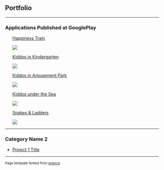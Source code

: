 ## Portfolio

---

### 	Applications Published at GooglePlay

<ul>
 
  
[Happiness Train](https://play.google.com/store/apps/details?id=com.ohanian.happinesstrain)
  
<img src="https://play-lh.googleusercontent.com/vrw-s34bqU-gfNbYQFgaf2AbfQAtEncPjbH2H-CPcLD4Hh869ufFJlg-ZgQWwtI7=s180-rw"/>
 

[Kiddos in Kindergarten](https://play.google.com/store/apps/details?id=com.ohanian.kiddosinkindergarten)

<img src="https://play-lh.googleusercontent.com/AK8EwgQGdkaZC7CqTp6Zjd2j0UDLiuEL6aCBnvTi06ql8-O1wGCNg1vsLSweoycXkh_P=s180-rw"/>


[Kiddos in Amusement Park](https://play.google.com/store/apps/details?id=com.ohanian.kiddosinpark)

<img src="https://play-lh.googleusercontent.com/jOsu0HweSidoQctNmV9bnmxKaHeb6rRcHGp0JIy6IB2voa64Tlku5t4WxRGmwn4qnvU=s180-rw"/>

[Kiddos under the Sea](https://play.google.com/store/apps/details?id=com.ohanian.kiddosunderthesea)

<img src="https://play-lh.googleusercontent.com/S6NRO7t_dnytJM2vVolhV2ntJXApZj1HduGHq37pS6TsidMlZ0xVIZFSdDoTBZA4V7Od=s180-rw"/>

[Snakes & Ladders](https://play.google.com/store/apps/details?id=com.ohanian.snakesandladders)

<img src="https://play-lh.googleusercontent.com/uBzAGyj1J2tPGnQKs53kzZpS1zYO03_UUYGnitaUgeUE__hmCOWfeQ8ayvU9KXtRP8U=s180-rw"/>
</ul>

---

### Category Name 2

- [Project 1 Title](http://example.com/)


---
<p style="font-size:11px">Page template forked from <a href="https://github.com/evanca/quick-portfolio">evanca</a></p>
<!-- Remove above link if you don't want to attibute -->
